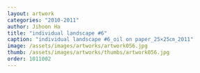 ```yaml
---
layout: artwork
categories: "2010-2011"
author: Jihoon Ha
title: "individual landscape #6"
caption: "individual landscape #6_oil on paper_25×25㎝_2011"
image: /assets/images/artworks/artwork056.jpg
thumb: /assets/images/artworks/thumbs/artwork056.jpg
order: 1011002
---
```

